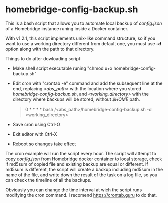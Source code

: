 # homebridge-config-backup.sh
This is a bash script that allows you to automate local backup of *config.json* of a Homebridge instance runing inside a Docker container.

With v1.2.1, this script implements unix-like command structure, so if you want to use a working directory different from default one, you must use ***-d*** option along with the path to that directory.

Things to do after dowloading script

- Make shell script executable runing "chmod u+x homebridge-config-backup.sh"
- Edit cron with "crontab -e" command and add the subsequent line at the end, replacing *<abs_path>* with the location where you stored *homebridge-config-backup.sh*, and *<working_directory>* with the directory where backups will be stored, without *$HOME* path.

  >  0 * * * * bash /<abs_path>/homebridge-config-backup.sh -d <working_directory>
  
- Save cron using Ctrl-O
- Exit editor with Ctrl-X
- Reboot so changes take effect

The cron example will run the script every hour. The script will attempt to copy *config.json* from Homebridge docker container to local storage, check if md5sum of copied file and existing backup are equal or different. If md5sum is different, the script will create a backup including md5sum in the name of the file, and write down the result of the task on a log file, so you can check the timeline of all the backups.

Obviously you can change the time interval at wich the script runs modifying the cron command. I recomend https://crontab.guru to do that.
